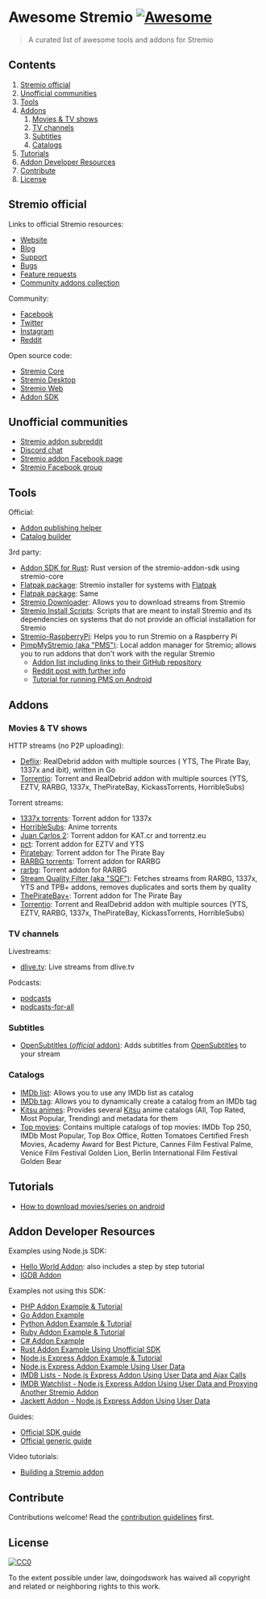 # Awesome Stremio [![Awesome](https://awesome.re/badge.svg)](https://awesome.re)

> A curated list of awesome tools and addons for Stremio

## Contents

1. [Stremio official](#stremio-official)
2. [Unofficial communities](#unofficial-communities)
3. [Tools](#tools)
4. [Addons](#addons)
    1. [Movies & TV shows](#Movies--TV-shows)
    2. [TV channels](#TV-channels)
    3. [Subtitles](#subtitles)
    4. [Catalogs](#catalogs)
5. [Tutorials](#tutorials)
6. [Addon Developer Resources](#Addon-Developer-Resources)
7. [Contribute](#contribute)
8. [License](#license)

## Stremio official

Links to official Stremio resources:

- [Website](https://www.stremio.com/)
- [Blog](https://blog.strem.io/)
- [Support](https://stremio.zendesk.com/)
- [Bugs](https://github.com/Stremio/stremio-bugs)
- [Feature requests](https://github.com/Stremio/stremio-features)
- [Community addons collection](https://api.strem.io/addonscollection.json)

Community:

- [Facebook](https://www.facebook.com/stremio/)
- [Twitter](https://twitter.com/stremio)
- [Instagram](https://www.instagram.com/stremioofficial/)
- [Reddit](https://www.reddit.com/r/Stremio/)

Open source code:

- [Stremio Core](https://github.com/Stremio/stremio-core/tree/development)
- [Stremio Desktop](https://github.com/stremio/stremio-shell)
- [Stremio Web](https://github.com/stremio/stremio-web)
- [Addon SDK](https://github.com/Stremio/stremio-addon-sdk)

## Unofficial communities

- [Stremio addon subreddit](https://www.reddit.com/r/StremioAddons/)
- [Discord chat](https://discord.gg/zNRf6YF)
- [Stremio addon Facebook page](https://www.facebook.com/StremioAddons/)
- [Stremio Facebook group](https://www.facebook.com/groups/stremio/)

## Tools

Official:

- [Addon publishing helper](https://stremio.github.io/stremio-publish-addon/index.html)
- [Catalog builder](https://stremio.github.io/stremio-catalog-builder/)

3rd party:

- [Addon SDK for Rust](https://github.com/sleeyax/stremio-addon-sdk): Rust version of the stremio-addon-sdk using stremio-core
- [Flatpak package](https://github.com/bilelmoussaoui/stremio-flatpak): Stremio installer for systems with [Flatpak](https://flatpak.org/)
- [Flatpak package](https://github.com/p1u3o/com.stremio.Stremio): Same
- [Stremio Downloader](https://github.com/BurningSands70/stremio-downloader): Allows you to download streams from Stremio
- [Stremio Install Scripts](https://github.com/alexandru-balan/Stremio-Install-Scripts): Scripts that are meant to install Stremio and its dependencies on systems that do not provide an official installation for Stremio
- [Stremio-RaspberryPi](https://github.com/shivasiddharth/Stremio-RaspberryPi): Helps you to run Stremio on a Raspberry Pi
- [PimpMyStremio (aka "PMS")](https://github.com/sungshon/PimpMyStremio): Local addon manager for Stremio; allows you to run addons that don't work with the regular Stremio
  - [Addon list including links to their GitHub repository](https://github.com/sungshon/PimpMyStremio/blob/master/src/addonsList.json)
  - [Reddit post with further info](https://www.reddit.com/r/Stremio/comments/db9qmn/what_is_pimpmystremio_xpost_from_rstremioaddons/)
  - [Tutorial for running PMS on Android](https://gist.github.com/sleeyax/e9635eb352a4fcdf94194f763d743689)

## Addons

### Movies & TV shows

HTTP streams (no P2P uploading):

- [Deflix](https://github.com/doingodswork/deflix-stremio): RealDebrid addon with multiple sources ( YTS, The Pirate Bay, 1337x and ibit), written in Go
- [Torrentio](https://github.com/TheBeastLT/torrentio-scraper): Torrent and RealDebrid addon with multiple sources (YTS, EZTV, RARBG, 1337x, ThePirateBay, KickassTorrents, HorribleSubs)

Torrent streams:

- [1337x torrents](https://github.com/sleeyax/stremio-addons/tree/master/packages/addons/1337x-torrents): Torrent addon for 1337x
- [HorribleSubs](https://github.com/sleeyax/stremio-addons/tree/master/packages/addons/horriblesubs): Anime torrents
- [Juan Carlos 2](https://github.com/JCB9090/juan-carlos-torrents-2): Torrent addon for KAT.cr and torrentz.eu
- [pct](https://github.com/JCB9090/pct-addon): Torrent addon for EZTV and YTS
- [Piratebay](https://github.com/ThanosDi/piratebay-stremio-addon): Torrent addon for The Pirate Bay
- [RARBG torrents](https://github.com/sleeyax/stremio-addons/tree/master/packages/addons/rarbg-torrents): Torrent addon for RARBG
- [rarbg](https://github.com/sebastiencs/rarbg-addon): Torrent addon for RARBG
- [Stream Quality Filter (aka "SQF")](https://github.com/sleeyax/stremio-addons/tree/master/packages/addons/stream-quality-filter): Fetches streams from RARBG, 1337x, YTS and TPB+ addons, removes duplicates and sorts them by quality
- [ThePirateBay+](https://github.com/TheBeastLT/stremio-thepiratebay-plus): Torrent addon for The Pirate Bay
- [Torrentio](https://github.com/TheBeastLT/torrentio-scraper): Torrent and RealDebrid addon with multiple sources (YTS, EZTV, RARBG, 1337x, ThePirateBay, KickassTorrents, HorribleSubs)

### TV channels

Livestreams:

- [dlive.tv](https://github.com/sleeyax/stremio-addons/tree/master/packages/addons/dlive): Live streams from dlive.tv

Podcasts:
- [podcasts](https://github.com/sleeyax/stremio-addons/tree/master/packages/addons/podcasts)
- [podcasts-for-all](https://github.com/NivM1/podcasts-for-all)

### Subtitles

- [OpenSubtitles (*official* addon)](https://github.com/Stremio/stremio-opensubtitles): Adds subtitles from [OpenSubtitles](https://www.opensubtitles.org) to your stream

### Catalogs

- [IMDb list](https://github.com/jaruba/stremio-imdb-list): Allows you to use any IMDb list as catalog
- [IMDb tag](https://github.com/jaruba/stremio-imdb-tag): Allows you to dynamically create a catalog from an IMDb tag
- [Kitsu animes](https://github.com/TheBeastLT/stremio-kitsu-anime): Provides several [Kitsu](https://kitsu.io) anime catalogs (All, Top Rated, Most Popular, Trending) and metadata for them
- [Top movies](https://github.com/doingodswork/stremio-top-movies): Contains multiple catalogs of top movies: IMDb Top 250, IMDb Most Popular, Top Box Office, Rotten Tomatoes Certified Fresh Movies, Academy Award for Best Picture, Cannes Film Festival Palme, Venice Film Festival Golden Lion, Berlin International Film Festival Golden Bear

## Tutorials

- [How to download movies/series on android](https://www.reddit.com/r/StremioAddons/comments/ekwj5x/how_to_download_moviesseries_on_android/)

## Addon Developer Resources

Examples using Node.js SDK:

- [Hello World Addon](https://github.com/Stremio/addon-helloworld): also includes a step by step tutorial
- [IGDB Addon](https://github.com/Stremio/stremio-igdb-addon/tree/tutorial)

Examples not using this SDK:

- [PHP Addon Example & Tutorial](https://github.com/Stremio/stremio-php-addon-example)
- [Go Addon Example](https://github.com/Stremio/addon-helloworld-go)
- [Python Addon Example & Tutorial](https://github.com/Stremio/addon-helloworld-python)
- [Ruby Addon Example & Tutorial](https://github.com/Stremio/addon-helloworld-ruby)
- [C# Addon Example](https://github.com/Stremio/addon-helloworld-csharp)
- [Rust Addon Example Using Unofficial SDK](https://github.com/sleeyax/stremio-addon-sdk/tree/master/example-addon)
- [Node.js Express Addon Example & Tutorial](https://github.com/Stremio/addon-helloworld-express)
- [Node.js Express Addon Example Using User Data](https://github.com/Stremio/stremio-addon-sdk/blob/master/docs/advanced.md)
- [IMDB Lists - Node.js Express Addon Using User Data and Ajax Calls](https://github.com/jaruba/stremio-imdb-list)
- [IMDB Watchlist - Node.js Express Addon Using User Data and Proxying Another Stremio Addon](https://github.com/jaruba/stremio-imdb-watchlist)
- [Jackett Addon - Node.js Express Addon Using User Data](https://github.com/BoredLama/stremio-jackett-addon)

Guides:

- [Official SDK guide](https://stremio.github.io/stremio-addon-guide/sdk-guide/prelude)
- [Official generic guide](https://stremio.github.io/stremio-addon-guide/basics)

Video tutorials:

- [Building a Stremio addon](https://www.youtube.com/watch?v=ULLqhPJl2v0)

## Contribute

Contributions welcome! Read the [contribution guidelines](contributing.md) first.

## License

[![CC0](https://mirrors.creativecommons.org/presskit/buttons/88x31/svg/cc-zero.svg)](https://creativecommons.org/publicdomain/zero/1.0)

To the extent possible under law, doingodswork has waived all copyright and
related or neighboring rights to this work.
